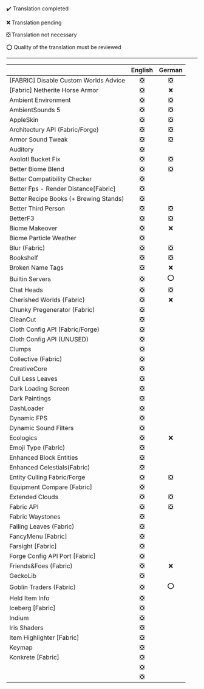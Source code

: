 ✔️ Translation completed

❌ Translation pending

❎ Translation not necessary

⭕ Quality of the translation must be reviewed

-----

|  | English | German |
| :---         |:---:|:---:|
| [FABRIC] Disable Custom Worlds Advice   | ❎ | ❎ |
| [Fabric] Netherite Horse Armor     | ❎ | ❌ |
| Ambient Environment    | ❎ | ❎ |
| AmbientSounds 5     | ❎ | ❎ |
| AppleSkin    | ❎ | ❎ |
| Architectury API (Fabric/Forge) | ❎ | ❎ |
| Armor Sound Tweak | ❎ | ❎ |
| Auditory | ❎ |  |
| Axolotl Bucket Fix | ❎ | ❎ |
| Better Biome Blend | ❎ | ❎ |
| Better Compatibility Checker | ❎ |  |
| Better Fps - Render Distance[Fabric] | ❎ |  |
| Better Recipe Books (+ Brewing Stands) | ❎ |  |
| Better Third Person | ❎ | ❎ |
| BetterF3 | ❎ | ❎ |
| Biome Makeover | ❎ | ❌ |
| Biome Particle Weather | ❎ |  |
| Blur (Fabric) | ❎ | ❎ |
| Bookshelf | ❎ | ❎ |
| Broken Name Tags | ❎ | ❌ |
| Builtin Servers | ❎ | ⭕ |
| Chat Heads | ❎ | ❎ |
| Cherished Worlds (Fabric) | ❎ | ❌ |
| Chunky Pregenerator (Fabric) | ❎ |  |
| CleanCut | ❎ |  |
| Cloth Config API (Fabric/Forge) | ❎ |  |
| Cloth Config API (UNUSED) | ❎ |  |
| Clumps | ❎ |  |
| Collective (Fabric) | ❎ |  |
| CreativeCore | ❎ |  |
| Cull Less Leaves | ❎ |  |
| Dark Loading Screen | ❎ |  |
| Dark Paintings | ❎ |  |
| DashLoader | ❎ |  |
| Dynamic FPS | ❎ |  |
| Dynamic Sound Filters | ❎ |  |
| Ecologics | ❎ | ❌ |
| Emoji Type (Fabric) | ❎ |  |
| Enhanced Block Entities | ❎ |  |
| Enhanced Celestials(Fabric) | ❎ |  |
| Entity Culling Fabric/Forge | ❎ | ❎ |
| Equipment Compare [Fabric] | ❎ |  |
| Extended Clouds | ❎ | ❎ |
| Fabric API | ❎ | ❎ |
| Fabric Waystones | ❎ |  |
| Falling Leaves (Fabric) | ❎ |  |
| FancyMenu [Fabric] | ❎ |  |
| Farsight [Fabric] | ❎ |  |
| Forge Config API Port [Fabric] | ❎ |  |
| Friends&Foes (Fabric) | ❎ | ❌ |
| GeckoLib | ❎ |  |
| Goblin Traders (Fabric) | ❎ | ⭕ |
| Held Item Info | ❎ |  |
| Iceberg [Fabric] | ❎ |  |
| Indium | ❎ |  |
| Iris Shaders | ❎ |  |
| Item Highlighter [Fabric] | ❎ |  |
| Keymap | ❎ |  |
| Konkrete [Fabric] | ❎ |  |
|  | ❎ |  |
|  | ❎ |  |
